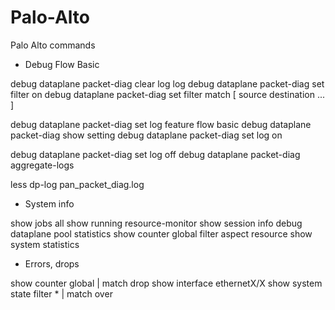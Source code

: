 Palo-Alto
=========

Palo Alto commands

- Debug Flow Basic

debug dataplane packet-diag clear log log
debug dataplane packet-diag set filter on
debug dataplane packet-diag set filter match [ source destination ... ]

debug dataplane packet-diag set log feature flow basic
debug dataplane packet-diag show setting
debug dataplane packet-diag set log on

debug dataplane packet-diag set log off
debug dataplane packet-diag aggregate-logs 

less dp-log pan_packet_diag.log  

- System info

show jobs all
show running resource-monitor
show session info
debug dataplane pool statistics
show counter global filter aspect resource
show system statistics

- Errors, drops

show counter global | match drop
show interface ethernetX/X
show system state filter * | match over
